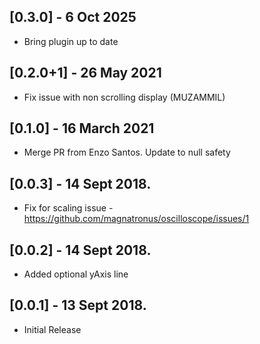 ## [0.3.0] - 6 Oct 2025

* Bring plugin up to date

## [0.2.0+1] - 26 May 2021

* Fix issue with non scrolling display (MUZAMMIL)

## [0.1.0] - 16 March 2021

* Merge PR from Enzo Santos. Update to null safety

## [0.0.3] - 14 Sept 2018.

* Fix for scaling issue - https://github.com/magnatronus/oscilloscope/issues/1

## [0.0.2] - 14 Sept 2018.

* Added optional yAxis line

## [0.0.1] - 13 Sept 2018.

* Initial Release
